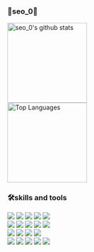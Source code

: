 <div>
  <span>
     <h3>🐳seo_0🐋</h3>
  </span>
  <span>
    
  <a href="https://github.com/sysysysyb">
    <img align="center" height="180" src="https://github-readme-stats.vercel.app/api?username=sysysysyb&show_icons=true&include_all_commits=true&theme=tokyonight&hide_border=true" alt="seo_0's github stats" />
  </a>
  </span>
</div>
<div>
  
   <a href="https://github.com/sysysysyb">
      <img align="center" height="180"
       src="https://github-readme-stats.vercel.app/api/top-langs/?username=sysysysyb&layout=compact&theme=radical&hide=C%23,ShaderLab,HLSL,Ren%27Py" 
       alt="Top Languages"/>
  </a> 

  <div>
    <h3>🛠skills and tools</h3>
    <div>
      <img src="https://img.shields.io/badge/React-61DAFB?style=flat-square&logo=react&logoColor=white"/>
      <img src="https://img.shields.io/badge/JavaScript-F7DF1E?style=flat-square&logo=javascript&logoColor=white"/>
      <img src="https://img.shields.io/badge/TypeScript-3178C6?style=flat-square&logo=typescript&logoColor=white"/>
      <img src="https://img.shields.io/badge/HTML5-E34F26?style=flat-square&logo=html5&logoColor=white"/>
      <img src="https://img.shields.io/badge/CSS3-663399?style=flat-square&logo=css&logoColor=white"/>
    </div>
    <div>
      <img src="https://img.shields.io/badge/emotion/styled-D26AC2?style=flat-square&logo=emotion&logoColor=white"/>
      <img src="https://img.shields.io/badge/Styled Components-DB7093?style=flat-square&logo=styledcomponents&logoColor=white"/>
      <img src="https://img.shields.io/badge/Tailwind CSS-06B6D4?style=flat-square&logo=tailwindcss&logoColor=white"/>
      <img src="https://img.shields.io/badge/ESLint-4B32C3?style=flat-square&logo=eslint&logoColor=white"/>
      <img src="https://img.shields.io/badge/Prettier-F7B93E?style=flat-square&logo=prettier&logoColor=white"/>
    </div>
    <div>
      <img src="https://img.shields.io/badge/Vite-646CFF?style=flat-square&logo=vite&logoColor=white"/>
      <img src="https://img.shields.io/badge/React Router-CA4245?style=flat-square&logo=reactrouter&logoColor=white"/>
      <img src="https://img.shields.io/badge/React Hook Form-EC5990?style=flat-square&logo=reacthookform&logoColor=white"/>
      <img src="https://img.shields.io/badge/Redux Toolkit-764ABC?style=flat-square&logo=redux&logoColor=white"/>
    </div>
    <div>
      <img src="https://img.shields.io/badge/VisualStudioCode-007ACC?style=flat-square&logo=visualstudiocode&logoColor=white"/>
      <img src="https://img.shields.io/badge/Git-F05032?style=flat-square&logo=git&logoColor=white"/>
      <img src="https://img.shields.io/badge/GitHub-181717?style=flat-square&logo=github&logoColor=white"/>
      <img src="https://img.shields.io/badge/Figma-F24E1E?style=flat-square&logo=figma&logoColor=white"/>
      <img src="https://img.shields.io/badge/Notion-000000?style=flat-square&logo=notion&logoColor=white"/>
    </div>

  </div>
</div>
